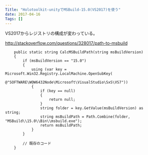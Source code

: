 ```yaml
---
Title: "Holotoolkit-unityでMSBuild-15.0(VS2017)を使う"
date: 2017-04-16
Tags: []
---
```


VS2017からレジストリの構成が変わっている。


http://stackoverflow.com/questions/328017/path-to-msbuild

        public static string CalcMSBuildPath(string msBuildVersion)
        {
            if (msBuildVersion == "15.0")
            {
                using (var key = Microsoft.Win32.Registry.LocalMachine.OpenSubKey(
                    @"SOFTWARE\WOW6432Node\Microsoft\VisualStudio\SxS\VS7"))
                {
                    if (key == null)
                    {
                        return null;
                    }
                    string folder = key.GetValue(msBuildVersion) as string;
                    string msBuildPath = Path.Combine(folder, "MSBuild\\15.0\\Bin\\msbuild.exe");
                    return msBuildPath;
                }
            }

            // 既存のコード
        }

